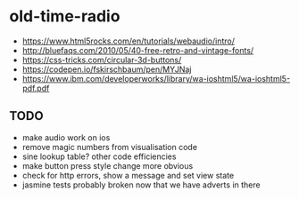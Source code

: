 # old-time-radio

* https://www.html5rocks.com/en/tutorials/webaudio/intro/
* http://bluefaqs.com/2010/05/40-free-retro-and-vintage-fonts/
* https://css-tricks.com/circular-3d-buttons/
* https://codepen.io/fskirschbaum/pen/MYJNaj
* https://www.ibm.com/developerworks/library/wa-ioshtml5/wa-ioshtml5-pdf.pdf

## TODO
* make audio work on ios
* remove magic numbers from visualisation code
* sine lookup table? other code efficiencies
* make button press style change more obvious
* check for http errors, show a message and set view state
* jasmine tests probably broken now that we have adverts in there